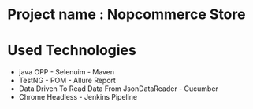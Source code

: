 # Project name : Nopcommerce Store

# Used Technologies
 - java OPP - Selenuim - Maven 
 - TestNG - POM - Allure Report
 - Data Driven To Read Data From JsonDataReader - Cucumber 
 - Chrome Headless  - Jenkins Pipeline
